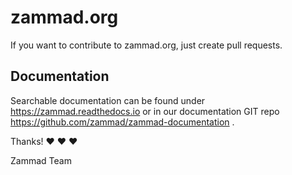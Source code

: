 # zammad.org

If you want to contribute to zammad.org, just create pull requests.

## Documentation

Searchable documentation can be found under https://zammad.readthedocs.io or in our documentation GIT repo https://github.com/zammad/zammad-documentation .


Thanks! ❤️ ❤️ ❤️

  Zammad Team
